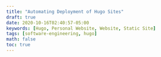 ```yaml
---
title: "Automating Deployment of Hugo Sites"
draft: true
date: 2020-10-16T02:40:57-05:00
keywords: [Hugo, Personal Website, Website, Static Site]
tags: [software-engineering, hugo]
math: false
toc: true
---
```

